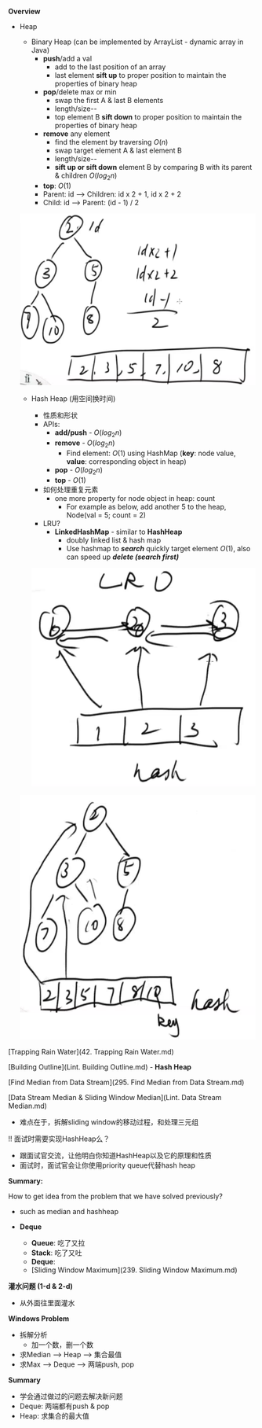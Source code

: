 **Overview**

* Heap

  * Binary Heap (can be implemented by ArrayList - dynamic array in Java)
    * **push**/add a val
      * add to the last position of an array
      * last element **sift up** to proper position to maintain the properties of binary heap
    * **pop**/delete max or min
      * swap the first A & last B elements
      * length/size--
      * top element B **sift down** to proper position to maintain the properties of binary heap
    * **remove** any element
      * find the element by traversing $O(n)$
      * swap target element A & last element B
      * length/size--
      * **sift up or sift down** element B by comparing B with its parent & children $O(log_2n)$
    * **top**: $O(1)$
    * Parent: id —> Children: id x 2 + 1, id x 2 + 2
    * Child: id —> Parent: (id - 1) / 2

  ![binary-heap-1](../images/binary-heap-1.png)

  * Hash Heap (用空间换时间)

    * 性质和形状
    * APIs:
      * **add/push** - $O(log_2n)$
      * **remove** - $O(log_2n)$
        * Find element: $O(1)$ using HashMap (**key**: node value, **value**: corresponding object in heap)
      * **pop** - $O(log_2n)$
      * **top** - $O(1)$
    * 如何处理重复元素
      * one more property for node object in heap: count
        * For example as below, add another 5 to the heap, Node(val = 5; count = 2)
    * LRU?
      * **LinkedHashMap** - similar to **HashHeap**
        * doubly linked list & hash map
        * Use hashmap to ***search*** quickly target element $O(1)$, also can speed up ***delete (search first)*** 

    ![linked-hash-map-1](../images/linked-hash-map-1.png)

  ![hash-heap-1](../images/hash-heap-1.png)

[Trapping Rain Water](42. Trapping Rain Water.md)

[Building Outline](Lint. Building Outline.md) - **Hash Heap**

[Find Median from Data Stream](295. Find Median from Data Stream.md)

[Data Stream Median & Sliding Window Median](Lint. Data Stream Median.md)

* 难点在于，拆解sliding window的移动过程，和处理三元组



!! 面试时需要实现HashHeap么？

* 跟面试官交流，让他明白你知道HashHeap以及它的原理和性质
* 面试时，面试官会让你使用priority queue代替hash heap



**Summary:**

How to get idea from the problem that we have solved previously?

* such as median and hashheap



* **Deque**
  * **Queue**: 吃了又拉
  * **Stack**: 吃了又吐
  * **Deque**: 
  * [Sliding Window Maximum](239. Sliding Window Maximum.md)



**灌水问题 (1-d & 2-d)**

* 从外面往里面灌水



**Windows Problem**

- 拆解分析
  - 加一个数，删一个数
- 求Median —> Heap —> 集合最值
- 求Max —> Deque —> 两端push, pop



**Summary**

* 学会通过做过的问题去解决新问题
* Deque: 两端都有push & pop
* Heap: 求集合的最大值














































